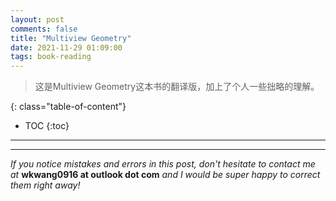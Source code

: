 ```yaml
---
layout: post
comments: false
title: "Multiview Geometry"
date: 2021-11-29 01:09:00
tags: book-reading
---
```


> 这是Multiview Geometry这本书的翻译版，加上了个人一些拙略的理解。


<!--more-->

{: class="table-of-content"}
* TOC
{:toc}

---




















        
        


                


















































---

*If you notice mistakes and errors in this post, don't hesitate to contact me at* **wkwang0916 at outlook dot com** *and I would be super happy to correct them right away!*
